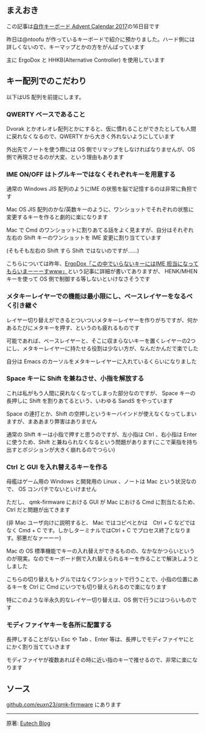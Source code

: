 ## まえおき

この記事は[自作キーボード Advent Calendar 2017](https://adventar.org/calendars/2114)の16日目です

昨日は@ntoofu が作っているキーボードで紹介に預かりました。ハード側には詳しくないので、キーマップとかの方をがんばっています

主に ErgoDox と HHKB(Alternative Controller) を使用しています

## キー配列でのこだわり

以下はUS 配列を前提にします。

### QWERTY ベースであること

Dvorak とかオレオレ配列とかにすると、仮に慣れることができたとしても人間に戻れなくなるので、QWERTY から大きく外れないようにしています

外出先でノートを使う際には OS 側でリマップをしなければなりませんが、OS 側で再現させるのが大変、という理由もあります

### IME ON/OFF はトグルキーではなくそれぞれキーを用意する

通常の Windows JIS 配列のようにIME の状態を脳で記憶するのは非常に負担です

Mac OS JIS 配列のかな/英数キーのように、ワンショットでそれぞれの状態に変更するキーを作ると劇的に楽になります

Mac で Cmd のワンショットに割りあてる話をよく見ますが、自分はそれぞれ左右の Shift キーのワンショットを IME 変更に割り当てています

(そもそも左右の Shift すら Shift ではないのですが……)

こちらについては昨年、[ErgoDox「この中でいらないキーにはIME 担当になってもらいまーーーすwww」](https://qiita.com/euxn23/items/c78c40869e4870690910)という記事に詳細が書いてありますが、 HENK/MHEN キーを使って OS 側で制御する等しないといけなさそうです

### メタキーレイヤーでの機能は最小限にし、ベースレイヤーをなるべく引き継ぐ

レイヤー切り替えができるとついついメタキーレイヤーを作りがちですが、何かあるたびにメタキーを押す、というのも疲れるものです

可能であれば、ベースレイヤーと、そこに収まらないキーを置くレイヤーの2つにし、メタキーレイヤーに持たせる役割は少ない方が、なんだかんだで楽でした

自分は Emacs のカーソルをメタキーレイヤーに入れているくらいになりました

### Space キーに Shift を兼ねさせ、小指を解放する

これは私がもう人間に戻れなくなってしまった部分なのですが、 Space キーの長押しに Shift を割りあてるという、いわゆる SandS をやっています

Space の連打とか、Shift の空押しというキーバインドが使えなくなってしまいますが、まああまり弊害はありません

通常の Shift キーは小指で押すと思うのですが、左小指は Ctrl 、右小指は Enter に使うため、Shift と兼ねられなくなるという問題があります(ここで薬指を持ち出すとポジションが大きく崩れるのでつらい)

### Ctrl と GUI を入れ替えるキーを作る

母艦はゲーム用の Windows と開発用の Linux 、ノートは Mac という状況なので、 OS コンパチでないといけません

ただし、 qmk-firmware における GUI が Mac における Cmd に割当たるため、Ctrl だと問題が出てきます

(非 Mac ユーザ向けに説明すると、 Mac ではコピペとかは　Ctrl + C などではなく Cmd + C です。しかしターミナルではCtrl + C でプロセス終了となります。邪悪だなァーーー)

Mac の OS 標準機能でキーの入れ替えができるものの、なかなかつらいというのが現実。なのでキーボード側で入れ替えられるキーを作ることで解決しようとしました

こちらの切り替えもトグルではなくワンショットで行うことで、小指の位置にあるキーを Ctrl に Cmd にいつでも切り替えられるので楽になります

特にこのような半永久的なレイヤー切り替えは、OS 側で行うにはつらいものです

### モディファイヤキーを各所に配置する

長押しすることがない Esc や Tab 、Enter 等は、長押しでモディファイヤにとにかく割り当てていきます

モディファイヤが複数あればその時に近い指のキーで推せるので、非常に楽になります

## ソース

[github.com/euxn23/qmk-firmware](github.com/euxn23/qmk-firmware) にあります

---

原著: [Eutech Blog](https://blog.euxn.me/entry/2017-12-17_keymap-with-qmk-firmware/)

